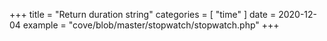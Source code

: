 +++
title = "Return duration string"
categories = [ "time" ]
date = 2020-12-04
example = "cove/blob/master/stopwatch/stopwatch.php"
+++
